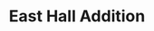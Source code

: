 ---
layout: building
title: "East Hall Addition"
alternative_name: 
built: 1969-70
addition:
architect: "Woodburn & O'Neil"
contractor: "James Thompson & Sons"
razed: 
author:
rights: Public Domain
source: Iowa State University Library, University Archives
publication-date: 1980 
---